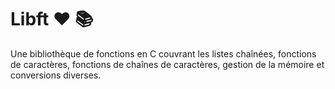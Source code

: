 # Libft :heart: :books:
Une bibliothèque de fonctions en C couvrant les listes chaînées, fonctions de caractères, fonctions de chaînes de caractères, gestion de la mémoire et conversions diverses.
